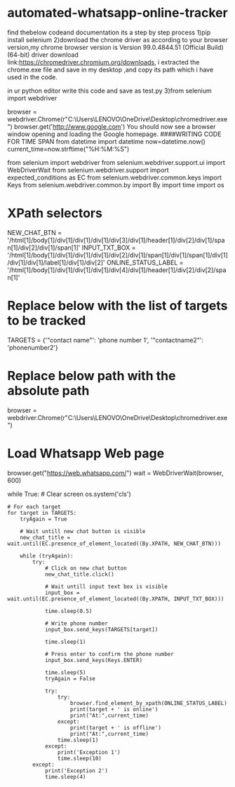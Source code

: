 # automated-whatsapp-online-tracker
find thebelow codeand documentation its a step by step process 
1)pip install selenium
2)download the chrome driver as according to your browser version,my chrome browser version is Version 99.0.4844.51 (Official Build) (64-bit)
driver download link:https://chromedriver.chromium.org/downloads,
i extracted the chrome.exe file and save in my desktop ,and copy its path which i have used in the code.

in ur python editor write this code and save as test.py
3)from selenium import webdriver

browser = webdriver.Chrome(r"C:\Users\LENOVO\OneDrive\Desktop\chromedriver.exe")
browser.get('http://www.google.com')
You should now see a browser window opening and loading the Google homepage.
####WRITING CODE FOR TIME SPAN
from datetime import datetime
now=datetime.now()
current_time=now.strftime("%H:%M:%S")

from selenium import webdriver
from selenium.webdriver.support.ui import WebDriverWait
from selenium.webdriver.support import expected_conditions as EC
from selenium.webdriver.common.keys import Keys
from selenium.webdriver.common.by import By
import time
import os

# XPath selectors
NEW_CHAT_BTN = '/html[1]/body[1]/div[1]/div[1]/div[1]/div[3]/div[1]/header[1]/div[2]/div[1]/span[1]/div[2]/div[1]/span[1]'
INPUT_TXT_BOX = '/html[1]/body[1]/div[1]/div[1]/div[1]/div[2]/div[1]/span[1]/div[1]/span[1]/div[1]/div[1]/div[1]/label[1]/div[1]/div[2]'
ONLINE_STATUS_LABEL = '/html[1]/body[1]/div[1]/div[1]/div[1]/div[4]/div[1]/header[1]/div[2]/div[2]/span[1]'

# Replace below with the list of targets to be tracked
TARGETS = {'"contact name"': 'phone number 1', '"contactname2"': 'phonenumber2'}

# Replace below path with the absolute path
browser = webdriver.Chrome(r"C:\Users\LENOVO\OneDrive\Desktop\chromedriver.exe")

# Load Whatsapp Web page
browser.get("https://web.whatsapp.com/")
wait = WebDriverWait(browser, 600)

while True:
    # Clear screen
    os.system('cls')

    # For each target
    for target in TARGETS:
        tryAgain = True

        # Wait untill new chat button is visible
        new_chat_title = wait.until(EC.presence_of_element_located((By.XPATH, NEW_CHAT_BTN)))

        while (tryAgain):
            try:
                # Click on new chat button
                new_chat_title.click()

                # Wait untill input text box is visible
                input_box = wait.until(EC.presence_of_element_located((By.XPATH, INPUT_TXT_BOX)))

                time.sleep(0.5)

                # Write phone number
                input_box.send_keys(TARGETS[target])

                time.sleep(1)

                # Press enter to confirm the phone number
                input_box.send_keys(Keys.ENTER)

                time.sleep(5)
                tryAgain = False

                try:
                    try:
                        browser.find_element_by_xpath(ONLINE_STATUS_LABEL)
                        print(target + ' is online')
                        print("At:",current_time)
                    except:
                        print(target + ' is offline')
                        print("At:",current_time)
                    time.sleep(1)
                except:
                    print('Exception 1')
                    time.sleep(10)
            except:
                print('Exception 2')
                time.sleep(4)
